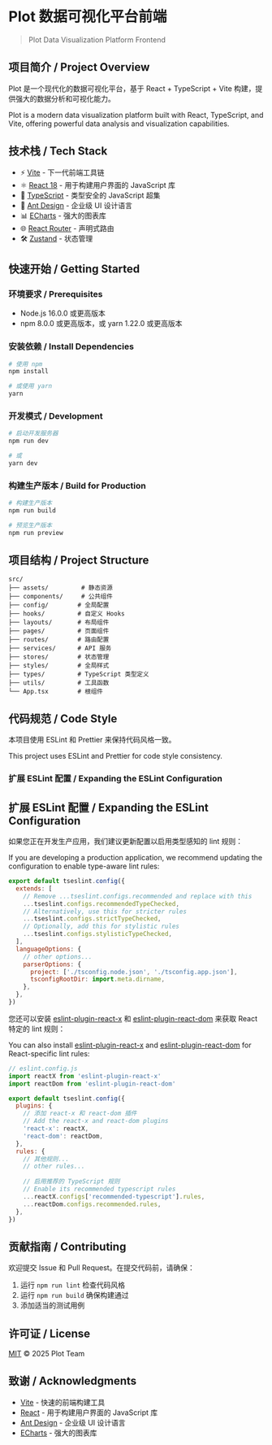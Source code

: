 # Plot 数据可视化平台前端
> Plot Data Visualization Platform Frontend

## 项目简介 / Project Overview

Plot 是一个现代化的数据可视化平台，基于 React + TypeScript + Vite 构建，提供强大的数据分析和可视化能力。

Plot is a modern data visualization platform built with React, TypeScript, and Vite, offering powerful data analysis and visualization capabilities.

## 技术栈 / Tech Stack

- ⚡ [Vite](https://vitejs.dev/) - 下一代前端工具链
- ⚛️ [React 18](https://reactjs.org/) - 用于构建用户界面的 JavaScript 库
- 📘 [TypeScript](https://www.typescriptlang.org/) - 类型安全的 JavaScript 超集
- 🎨 [Ant Design](https://ant.design/) - 企业级 UI 设计语言
- 📊 [ECharts](https://echarts.apache.org/) - 强大的图表库
- 🌐 [React Router](https://reactrouter.com/) - 声明式路由
- 🛠 [Zustand](https://github.com/pmndrs/zustand) - 状态管理

## 快速开始 / Getting Started

### 环境要求 / Prerequisites

- Node.js 16.0.0 或更高版本
- npm 8.0.0 或更高版本，或 yarn 1.22.0 或更高版本

### 安装依赖 / Install Dependencies

```bash
# 使用 npm
npm install

# 或使用 yarn
yarn
```

### 开发模式 / Development

```bash
# 启动开发服务器
npm run dev

# 或
yarn dev
```

### 构建生产版本 / Build for Production

```bash
# 构建生产版本
npm run build

# 预览生产版本
npm run preview
```

## 项目结构 / Project Structure

```
src/
├── assets/         # 静态资源
├── components/     # 公共组件
├── config/        # 全局配置
├── hooks/         # 自定义 Hooks
├── layouts/       # 布局组件
├── pages/         # 页面组件
├── routes/        # 路由配置
├── services/      # API 服务
├── stores/        # 状态管理
├── styles/        # 全局样式
├── types/         # TypeScript 类型定义
├── utils/         # 工具函数
└── App.tsx        # 根组件
```

## 代码规范 / Code Style

本项目使用 ESLint 和 Prettier 来保持代码风格一致。

This project uses ESLint and Prettier for code style consistency.

### 扩展 ESLint 配置 / Expanding the ESLint Configuration

## 扩展 ESLint 配置 / Expanding the ESLint Configuration

如果您正在开发生产应用，我们建议更新配置以启用类型感知的 lint 规则：

If you are developing a production application, we recommend updating the configuration to enable type-aware lint rules:

```js
export default tseslint.config({
  extends: [
    // Remove ...tseslint.configs.recommended and replace with this
    ...tseslint.configs.recommendedTypeChecked,
    // Alternatively, use this for stricter rules
    ...tseslint.configs.strictTypeChecked,
    // Optionally, add this for stylistic rules
    ...tseslint.configs.stylisticTypeChecked,
  ],
  languageOptions: {
    // other options...
    parserOptions: {
      project: ['./tsconfig.node.json', './tsconfig.app.json'],
      tsconfigRootDir: import.meta.dirname,
    },
  },
})
```

您还可以安装 [eslint-plugin-react-x](https://github.com/Rel1cx/eslint-react/tree/main/packages/plugins/eslint-plugin-react-x) 和 [eslint-plugin-react-dom](https://github.com/Rel1cx/eslint-react/tree/main/packages/plugins/eslint-plugin-react-dom) 来获取 React 特定的 lint 规则：

You can also install [eslint-plugin-react-x](https://github.com/Rel1cx/eslint-react/tree/main/packages/plugins/eslint-plugin-react-x) and [eslint-plugin-react-dom](https://github.com/Rel1cx/eslint-react/tree/main/packages/plugins/eslint-plugin-react-dom) for React-specific lint rules:

```js
// eslint.config.js
import reactX from 'eslint-plugin-react-x'
import reactDom from 'eslint-plugin-react-dom'

export default tseslint.config({
  plugins: {
    // 添加 react-x 和 react-dom 插件
    // Add the react-x and react-dom plugins
    'react-x': reactX,
    'react-dom': reactDom,
  },
  rules: {
    // 其他规则...
    // other rules...
    
    // 启用推荐的 TypeScript 规则
    // Enable its recommended typescript rules
    ...reactX.configs['recommended-typescript'].rules,
    ...reactDom.configs.recommended.rules,
  },
})
```

## 贡献指南 / Contributing

欢迎提交 Issue 和 Pull Request。在提交代码前，请确保：

1. 运行 `npm run lint` 检查代码风格
2. 运行 `npm run build` 确保构建通过
3. 添加适当的测试用例

## 许可证 / License

[MIT](LICENSE) © 2025 Plot Team

## 致谢 / Acknowledgments

- [Vite](https://vitejs.dev/) - 快速的前端构建工具
- [React](https://reactjs.org/) - 用于构建用户界面的 JavaScript 库
- [Ant Design](https://ant.design/) - 企业级 UI 设计语言
- [ECharts](https://echarts.apache.org/) - 强大的图表库
